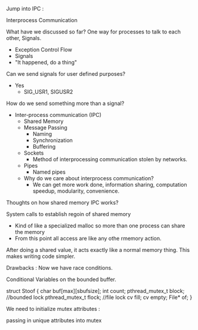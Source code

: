 Jump into IPC :

Interprocess Communication 

What have we discussed so far?
One way for processes to talk to each other, Signals.

* Exception Control Flow
* Signals
* "It happened, do a thing"

Can we send signals for user defined purposes?
  * Yes
    * SIG_USR1, SIGUSR2

How do we send something more than a signal?
* Inter-process communication (IPC)
  * Shared Memory
  * Message Passing
    * Naming
    * Synchronization
    * Buffering
  * Sockets
    * Method of interprocessing communication stolen by networks.
  * Pipes
    * Named pipes
  * Why do we care about interprocess communication?
    * We can get more work done, information sharing, computation speedup, modularity, convenience.

Thoughts on how shared memory IPC works?

System calls to establish regoin of shared memory
 * Kind of like a specialized malloc so more than one process can share the memory
 * From this point all access are like any othe rmemory action.

After doing a shared value, it acts exactly like a normal memory thing.
This makes writing code simpler.

Drawbacks : Now we have race conditions.

Conditional Variables on the bounded buffer.


struct Stoof {
  char buf[max][sbufsize];
  int count;
  pthread_mutex_t block; //bounded lock
  pthread_mutex_t flock; //file lock
  cv fill;
  cv empty;
  File* of;
}


We need to initialize mutex attributes :

passing in unique attributes into mutex


